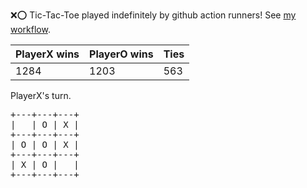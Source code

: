 :x::o: Tic-Tac-Toe played indefinitely by github action runners! See [my workflow](.github/workflows/play.yaml).

|PlayerX wins|PlayerO wins|Ties|
|-|-|-|
|1284|1203|563|

PlayerX's turn.

<pre>
+---+---+---+
|   | O | X |
+---+---+---+
| O | O | X |
+---+---+---+
| X | O |   |
+---+---+---+
</pre>